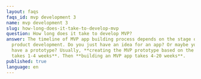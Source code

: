 ```yaml
---
layout: faqs
faqs_id: mvp development 3
name: mvp development 3
slug: how-long-does-it-take-to-develop-mvp
question: How long does it take to develop MVP?
answer: The timeline of MVP app building process depends on the stage of your
  product development. Do you just have an idea for an app? Or maybe you already
  have a prototype? Usually, **creating the MVP prototype based on the idea
  takes 1-4 weeks**. Then **building an MVP app takes 4-20 weeks**.
published: true
language: en
---
```

